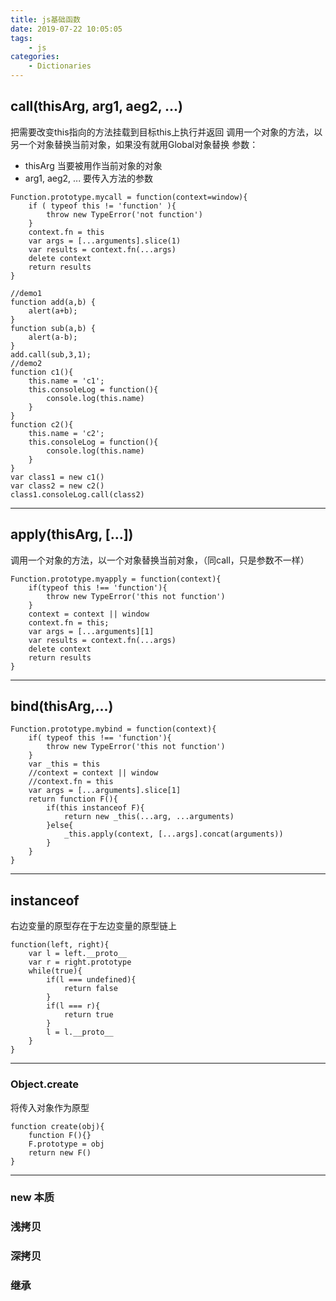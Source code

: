 ```yaml
---
title: js基础函数
date: 2019-07-22 10:05:05
tags:
    - js
categories: 
    - Dictionaries    
---
```

## call(thisArg, arg1, aeg2, ...)
把需要改变this指向的方法挂载到目标this上执行并返回
调用一个对象的方法，以另一个对象替换当前对象，如果没有就用Global对象替换
参数：
 - thisArg 当要被用作当前对象的对象
 - arg1, aeg2, ... 要传入方法的参数
```
Function.prototype.mycall = function(context=window){
    if ( typeof this != 'function' ){
        throw new TypeError('not function') 
    }
    context.fn = this
    var args = [...arguments].slice(1)
    var results = context.fn(...args)
    delete context
    return results 
}
```
```
//demo1
function add(a,b) { 
    alert(a+b); 
} 
function sub(a,b) { 
    alert(a-b); 
} 
add.call(sub,3,1);
//demo2
function c1(){
    this.name = 'c1';
    this.consoleLog = function(){
        console.log(this.name)
    }
}
function c2(){
    this.name = 'c2';
    this.consoleLog = function(){
        console.log(this.name)
    }
}
var class1 = new c1()
var class2 = new c2()
class1.consoleLog.call(class2)
```
---
## apply(thisArg, [...])
调用一个对象的方法，以一个对象替换当前对象，（同call，只是参数不一样）
```
Function.prototype.myapply = function(context){
    if(typeof this !== 'function'){
        throw new TypeError('this not function')
    }
    context = context || window
    context.fn = this;
    var args = [...arguments][1]
    var results = context.fn(...args)
    delete context
    return results
}
```
---
## bind(thisArg,...)
```
Function.prototype.mybind = function(context){
    if( typeof this !== 'function'){
        throw new TypeError('this not function')
    }
    var _this = this
    //context = context || window
    //context.fn = this
    var args = [...arguments].slice[1]
    return function F(){
        if(this instanceof F){
            return new _this(...arg, ...arguments)
        }else{
            _this.apply(context, [...args].concat(arguments))
        }
    }
}
```
---
## instanceof
右边变量的原型存在于左边变量的原型链上
```
function(left, right){
    var l = left.__proto__
    var r = right.prototype
    while(true){
        if(l === undefined){
            return false
        }
        if(l === r){
            return true
        }
        l = l.__proto__
    }
}
```
---
### Object.create
将传入对象作为原型
```
function create(obj){
    function F(){}
    F.prototype = obj
    return new F()
}
```
---
### new 本质

### 浅拷贝

### 深拷贝

### 继承
